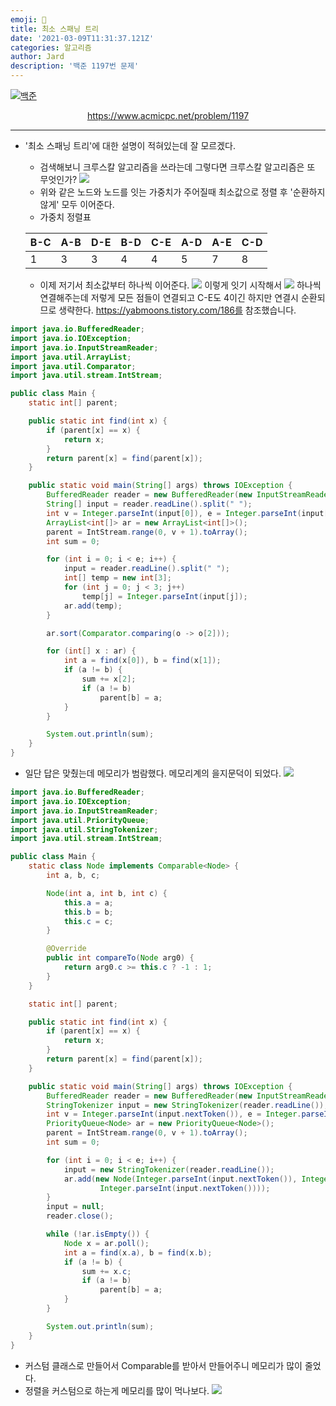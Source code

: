 ```yaml
---
emoji: 🧢
title: 최소 스패닝 트리
date: '2021-03-09T11:31:37.121Z'
categories: 알고리즘
author: Jard
description: '백준 1197번 문제'
---
```


[![백준](https://d2gd6pc034wcta.cloudfront.net/images/logo@2x.png)](https://www.acmicpc.net/problem/1197)

<div style="text-align:center"><a href="https://www.acmicpc.net/problem/1197">https://www.acmicpc.net/problem/1197</a></div>

---

- '최소 스패닝 트리'에 대한 설명이 적혀있는데 잘 모르겠다.

  - 검색해보니 크루스칼 알고리즘을 쓰라는데 그렇다면 크루스칼 알고리즘은 또 무엇인가?
    ![](/media/ac1197/1.jpg)
  - 위와 같은 노드와 노드를 잇는 가중치가 주어질때 최소값으로 정렬 후 '순환하지 않게' 모두 이어준다.
  - 가중치 정렬표

  | B-C | A-B | D-E | B-D | C-E | A-D | A-E | C-D |
  | --- | --- | --- | --- | --- | --- | --- | --- |
  | 1   | 3   | 3   | 4   | 4   | 5   | 7   | 8   |

  - 이제 저기서 최소값부터 하나씩 이어준다.
    ![](/media/ac1197/2.jpg)
    이렇게 잇기 시작해서
    ![](/media/ac1197/3.jpg)
    하나씩 연결해주는데 저렇게 모든 점들이 연결되고 C-E도 4이긴 하지만 연결시 순환되므로 생략한다.
    https://yabmoons.tistory.com/186를 참조했습니다.

```java
import java.io.BufferedReader;
import java.io.IOException;
import java.io.InputStreamReader;
import java.util.ArrayList;
import java.util.Comparator;
import java.util.stream.IntStream;

public class Main {
    static int[] parent;

    public static int find(int x) {
        if (parent[x] == x) {
            return x;
        }
        return parent[x] = find(parent[x]);
    }

    public static void main(String[] args) throws IOException {
        BufferedReader reader = new BufferedReader(new InputStreamReader(System.in));
        String[] input = reader.readLine().split(" ");
        int v = Integer.parseInt(input[0]), e = Integer.parseInt(input[1]);
        ArrayList<int[]> ar = new ArrayList<int[]>();
        parent = IntStream.range(0, v + 1).toArray();
        int sum = 0;

        for (int i = 0; i < e; i++) {
            input = reader.readLine().split(" ");
            int[] temp = new int[3];
            for (int j = 0; j < 3; j++)
                temp[j] = Integer.parseInt(input[j]);
            ar.add(temp);
        }

        ar.sort(Comparator.comparing(o -> o[2]));

        for (int[] x : ar) {
            int a = find(x[0]), b = find(x[1]);
            if (a != b) {
                sum += x[2];
                if (a != b)
                    parent[b] = a;
            }
        }

        System.out.println(sum);
    }
}
```

- 일단 답은 맞췄는데 메모리가 범람했다. 메모리계의 을지문덕이 되었다.
  ![](/media/ac1197/4.jpg)

```java
import java.io.BufferedReader;
import java.io.IOException;
import java.io.InputStreamReader;
import java.util.PriorityQueue;
import java.util.StringTokenizer;
import java.util.stream.IntStream;

public class Main {
    static class Node implements Comparable<Node> {
        int a, b, c;

        Node(int a, int b, int c) {
            this.a = a;
            this.b = b;
            this.c = c;
        }

        @Override
        public int compareTo(Node arg0) {
            return arg0.c >= this.c ? -1 : 1;
        }
    }

    static int[] parent;

    public static int find(int x) {
        if (parent[x] == x) {
            return x;
        }
        return parent[x] = find(parent[x]);
    }

    public static void main(String[] args) throws IOException {
        BufferedReader reader = new BufferedReader(new InputStreamReader(System.in));
        StringTokenizer input = new StringTokenizer(reader.readLine());
        int v = Integer.parseInt(input.nextToken()), e = Integer.parseInt(input.nextToken());
        PriorityQueue<Node> ar = new PriorityQueue<Node>();
        parent = IntStream.range(0, v + 1).toArray();
        int sum = 0;

        for (int i = 0; i < e; i++) {
            input = new StringTokenizer(reader.readLine());
            ar.add(new Node(Integer.parseInt(input.nextToken()), Integer.parseInt(input.nextToken()),
                    Integer.parseInt(input.nextToken())));
        }
        input = null;
        reader.close();

        while (!ar.isEmpty()) {
            Node x = ar.poll();
            int a = find(x.a), b = find(x.b);
            if (a != b) {
                sum += x.c;
                if (a != b)
                    parent[b] = a;
            }
        }

        System.out.println(sum);
    }
}
```

- 커스텀 클래스로 만들어서 Comparable를 받아서 만들어주니 메모리가 많이 줄었다.
- 정렬을 커스텀으로 하는게 메모리를 많이 먹나보다.
  ![](/media/ac1197/5.jpg)
